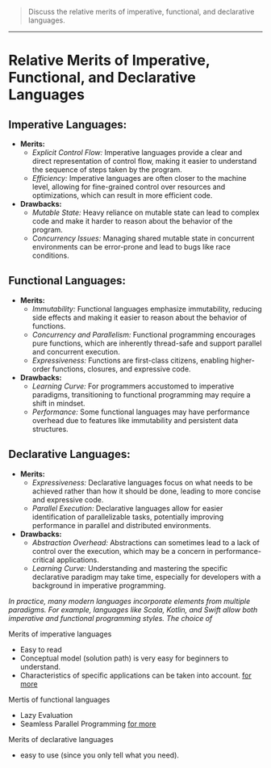 > Discuss the relative merits of imperative, functional, and declarative languages. 

--------------------------------

# Relative Merits of Imperative, Functional, and Declarative Languages

## Imperative Languages:
- **Merits:**
  - *Explicit Control Flow:* Imperative languages provide a clear and direct representation of control flow, making it easier to understand the sequence of steps taken by the program.
  - *Efficiency:* Imperative languages are often closer to the machine level, allowing for fine-grained control over resources and optimizations, which can result in more efficient code.
- **Drawbacks:**
  - *Mutable State:* Heavy reliance on mutable state can lead to complex code and make it harder to reason about the behavior of the program.
  - *Concurrency Issues:* Managing shared mutable state in concurrent environments can be error-prone and lead to bugs like race conditions.

## Functional Languages:
- **Merits:**
  - *Immutability:* Functional languages emphasize immutability, reducing side effects and making it easier to reason about the behavior of functions.
  - *Concurrency and Parallelism:* Functional programming encourages pure functions, which are inherently thread-safe and support parallel and concurrent execution.
  - *Expressiveness:* Functions are first-class citizens, enabling higher-order functions, closures, and expressive code.
- **Drawbacks:**
  - *Learning Curve:* For programmers accustomed to imperative paradigms, transitioning to functional programming may require a shift in mindset.
  - *Performance:* Some functional languages may have performance overhead due to features like immutability and persistent data structures.

## Declarative Languages:
- **Merits:**
  - *Expressiveness:* Declarative languages focus on what needs to be achieved rather than how it should be done, leading to more concise and expressive code.
  - *Parallel Execution:* Declarative languages allow for easier identification of parallelizable tasks, potentially improving performance in parallel and distributed environments.
- **Drawbacks:**
  - *Abstraction Overhead:* Abstractions can sometimes lead to a lack of control over the execution, which may be a concern in performance-critical applications.
  - *Learning Curve:* Understanding and mastering the specific declarative paradigm may take time, especially for developers with a background in imperative programming.

*In practice, many modern languages incorporate elements from multiple paradigms. For example, languages like Scala, Kotlin, and Swift allow both imperative and functional programming styles. The choice of*



Merits of imperative languages
* Easy to read
* Conceptual model (solution path) is very easy for beginners to understand. 
* Characteristics of specific applications can be taken into account. 
[for more](https://www.ionos.com/digitalguide/websites/web-development/imperative-programming/)

Mertis of functional languages
* Lazy Evaluation
* Seamless Parallel Programming
[for more](https://en.wikipedia.org/wiki/Functional_programming)

Merits of declarative languages
* easy to use (since you only tell what you need). 
